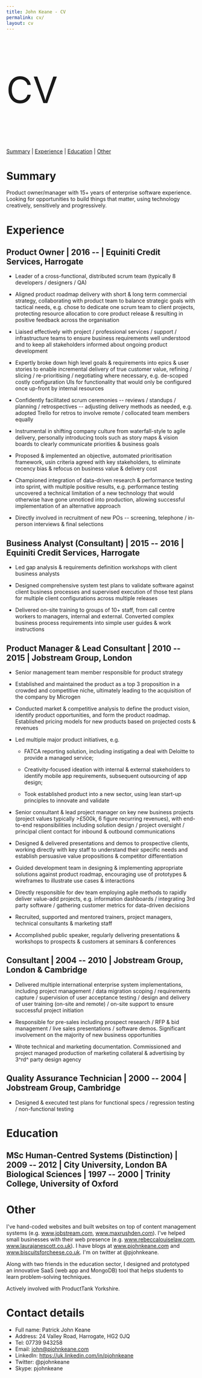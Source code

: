 ```yaml
---
title: John Keane - CV
permalink: cv/
layout: cv
---
```


<p style="font-size:6rem;">CV</p>

<nav class="doc-nav" id="cv-nav">
<a href="#summary">Summary</a> | <a href="#Experience">Experience</a> | <a href="#education">Education</a> | <a href="#other">Other</a>
</nav>

# Summary

Product owner/manager with 15+ years of enterprise software experience. Looking for opportunities to build things that matter, using technology creatively, sensitively and progressively.

# Experience

## Product Owner \| 2016 -- \| Equiniti Credit Services, Harrogate

-   Leader of a cross-functional, distributed scrum team (typically 8 developers / designers / QA)

-   Aligned product roadmap delivery with short & long term commercial strategy, collaborating with product team to balance strategic goals with tactical needs, e.g. chose to dedicate one scrum team to client projects, protecting resource allocation to core product release & resulting in positive feedback across the organisation

-   Liaised effectively with project / professional services / support / infrastructure teams to ensure business requirements well understood and to keep all stakeholders informed about ongoing product development

-   Expertly broke down high level goals & requirements into epics & user stories to enable incremental delivery of true customer value, refining / slicing / re-prioritising / negotiating where necessary, e.g. de-scoped costly configuration UIs for functionality that would only be configured once up-front by internal resources

-   Confidently facilitated scrum ceremonies -- reviews / standups / planning / retrospectives -- adjusting delivery methods as needed, e.g. adopted Trello for retros to involve remote / collocated team members equally

-   Instrumental in shifting company culture from waterfall-style to agile delivery, personally introducing tools such as story maps & vision boards to clearly communicate priorities & business goals

-   Proposed & implemented an objective, automated prioritisation framework, usin criteria agreed with key stakeholders, to eliminate recency bias & refocus on business value & delivery cost

-   Championed integration of data-driven research & performance testing into sprint, with multiple positive results, e.g. performance testing uncovered a technical limitation of a new technology that would otherwise have gone unnoticed into production, allowing successful implementation of an alternative approach

-   Directly involved in recruitment of new POs -- screening, telephone / in-person interviews & final selections

## Business Analyst (Consultant) \| 2015 -- 2016 \| Equiniti Credit Services, Harrogate

-   Led gap analysis & requirements definition workshops with client business analysts

-   Designed comprehensive system test plans to validate software against client business processes and supervised execution of those test plans for multiple client configurations across multiple releases

-   Delivered on-site training to groups of 10+ staff, from call centre workers to managers, internal and external. Converted complex business process requirements into simple user guides & work instructions

## Product Manager & Lead Consultant \| 2010 -- 2015 \| Jobstream Group, London

-   Senior management team member responsible for product strategy

-   Established and maintained the product as a top 3 proposition in a crowded and competitive niche, ultimately leading to the acquisition of the company by Microgen

-   Conducted market & competitive analysis to define the product vision, identify product opportunities, and form the product roadmap. Established pricing models for new products based on projected costs & revenues

-   Led multiple major product initiatives, e.g.

    -   FATCA reporting solution, including instigating a deal with Deloitte to provide a managed service;

    -   Creativity-focused ideation with internal & external stakeholders to identify mobile app requirements, subsequent outsourcing of app design;

    -   Took established product into a new sector, using lean start-up principles to innovate and validate

-   Senior consultant & lead project manager on key new business projects (project values typically \>£500k, 6 figure recurring revenues), with end-to-end responsibilities including solution design / project oversight / principal client contact for inbound & outbound communications

-   Designed & delivered presentations and demos to prospective clients, working directly with key staff to understand their specific needs and establish persuasive value propositions & competitor differentiation

-   Guided development team in designing & implementing appropriate solutions against product roadmap, encouraging use of prototypes & wireframes to illustrate use cases & interactions

-   Directly responsible for dev team employing agile methods to rapidly deliver value-add projects, e.g. information dashboards / integrating 3rd party software / gathering customer metrics for data-driven decisions

-   Recruited, supported and mentored trainers, project managers, technical consultants & marketing staff

-   Accomplished public speaker, regularly delivering presentations & workshops to prospects & customers at seminars & conferences

## Consultant \| 2004 -- 2010 \| Jobstream Group, London & Cambridge

-   Delivered multiple international enterprise system implementations, including project management / data migration scoping / requirements capture / supervision of user acceptance testing / design and delivery of user training (on-site and remote) / on-site support to ensure successful project initiation

-   Responsible for pre-sales including prospect research / RFP & bid management / live sales presentations / software demos. Significant involvement on the majority of new business opportunities

-   Wrote technical and marketing documentation. Commissioned and project managed production of marketing collateral & advertising by 3^rd^ party design agency

## Quality Assurance Technician \| 2000 -- 2004 \| Jobstream Group, Cambridge

-   Designed & executed test plans for functional specs / regression testing / non-functional testing

# Education

## MSc Human-Centred Systems (Distinction) \| 2009 -- 2012 \| City University, London BA Biological Sciences \| 1997 -- 2000 \| Trinity College, University of Oxford

# Other

I've hand-coded websites and built websites on top of content management systems (e.g. www.jobstream.com, www.maxrushden.com). I\'ve helped small businesses with their web presence (e.g. www.rebeccalouiselaw.com, www.laurajanescott.co.uk). I have blogs at www.pjohnkeane.com and www.biscuitsforcheese.co.uk. I'm on twitter at @pjohnkeane.

Along with two friends in the education sector, I designed and prototyped an innovative SaaS (web app and MongoDB) tool that helps students to learn problem-solving techniques.

Actively involved with ProductTank Yorkshire.

# Contact details

 * Full name: Patrick John Keane
 * Address: 24 Valley Road, Harrogate, HG2 0JQ
 * Tel: 07739 943258
 * Email: john@pjohnkeane.com
 * LinkedIn: https://uk.linkedin.com/in/pjohnkeane
 * Twitter: @pjohnkeane
 * Skype: pjohnkeane